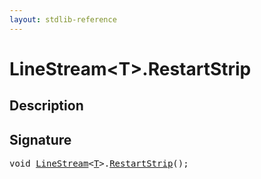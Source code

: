 ```yaml
---
layout: stdlib-reference
---
```


# LineStream\<T\>\.RestartStrip

## Description





## Signature 

<pre>
void <a href="/stdlib-reference/types/LineStream/index" class="code_type">LineStream</a>&lt;<a href="/stdlib-reference/types/LineStream/index#typeparam-T" class="code_type">T</a>&gt;.<a href="/stdlib-reference/types/LineStream/RestartStrip">RestartStrip</a>();

</pre>

